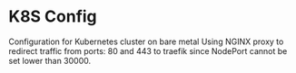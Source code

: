 # K8S Config
Configuration for Kubernetes cluster on bare metal
Using NGINX proxy to redirect traffic from ports: 80 and 443 to traefik since NodePort cannot be set lower than 30000.

